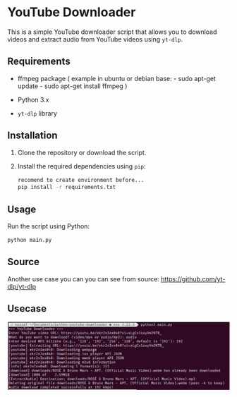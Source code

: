 # YouTube Downloader

This is a simple YouTube downloader script that allows you to download videos and extract audio from YouTube videos using `yt-dlp`.

## Requirements
- ffmpeg package ( 
    example in ubuntu or debian base:
        - sudo apt-get update
        - sudo apt-get install ffmpeg
    )

- Python 3.x
- `yt-dlp` library

## Installation

1. Clone the repository or download the script.
2. Install the required dependencies using `pip`:

    ```sh
    recomend to create environment before...
    pip install -r requirements.txt
    ```

## Usage

Run the script using Python:

```sh
python main.py
```

## Source

Another use case you can you can see from source:
https://github.com/yt-dlp/yt-dlp

## Usecase

![Alt text](usecase-audio.png)